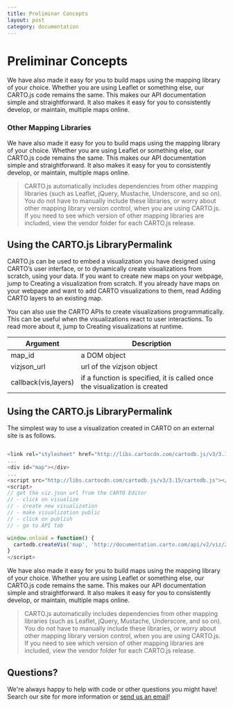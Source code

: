 ```yaml
---
title: Preliminar Concepts
layout: post
category: documentation
---
```


# Preliminar Concepts

We have also made it easy for you to build maps using the mapping library of your choice. Whether you are using Leaflet or something else, our CARTO.js code remains the same. This makes our API documentation simple and straightforward. It also makes it easy for you to consistently develop, or maintain, multiple maps online.


### Other Mapping Libraries


We have also made it easy for you to build maps using the mapping library of your choice. Whether you are using Leaflet or something else, our CARTO.js code remains the same. This makes our API documentation simple and straightforward. It also makes it easy for you to consistently develop, or maintain, multiple maps online.

> CARTO.js automatically includes dependencies from other mapping libraries (such as Leaflet, jQuery, Mustache, Underscore, and so on). You do not have to manually include these libraries, or worry about other mapping library version control, when you are using CARTO.js. If you need to see which version of other mapping libraries are included, view the vendor folder for each CARTO.js release.


## Using the CARTO.js LibraryPermalink

CARTO.js can be used to embed a visualization you have designed using CARTO’s user interface, or to dynamically create visualizations from scratch, using your data. If you want to create new maps on your webpage, jump to Creating a visualization from scratch. If you already have maps on your webpage and want to add CARTO visualizations to them, read Adding CARTO layers to an existing map.

You can also use the CARTO APIs to create visualizations programmatically. This can be useful when the visualizations react to user interactions. To read more about it, jump to Creating visualizations at runtime.


| Argument            | Description           |
|---------------------|-----------------------|
| map_id              | a DOM object          |
| vizjson_url         | url of the vizjson object      |
| callback(vis,layers)| if a function is specified, it is called once the visualization is created      |


## Using the CARTO.js LibraryPermalink

The simplest way to use a visualization created in CARTO on an external site is as follows.

```javascript

<link rel="stylesheet" href="http://libs.cartocdn.com/cartodb.js/v3/3.15/themes/css/cartodb.css" />
...
<div id="map"></div>
...
<script src="http://libs.cartocdn.com/cartodb.js/v3/3.15/cartodb.js"></script>
<script>
// get the viz.json url from the CARTO Editor
// - click on visualize
// - create new visualization
// - make visualization public
// - click on publish
// - go to API tab

window.onload = function() {
  cartodb.createVis('map', 'http://documentation.carto.com/api/v2/viz/2b13c956-e7c1-11e2-806b-5404a6a683d5/viz.json');
}
</script>

```

We have also made it easy for you to build maps using the mapping library of your choice. Whether you are using Leaflet or something else, our CARTO.js code remains the same. This makes our API documentation simple and straightforward. It also makes it easy for you to consistently develop, or maintain, multiple maps online.

> CARTO.js automatically includes dependencies from other mapping libraries (such as Leaflet, jQuery, Mustache, Underscore, and so on). You do not have to manually include these libraries, or worry about other mapping library version control, when you are using CARTO.js. If you need to see which version of other mapping libraries are included, view the vendor folder for each CARTO.js release.


## Questions?

We're always happy to help with code or other questions you might have! Search our site for more information or [send us an email](https://acmegrouptest.github.io/brandnewproduct/)!
